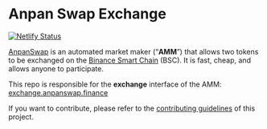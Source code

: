 # Anpan Swap Exchange

[![Netlify Status](https://api.netlify.com/api/v1/badges/c6ef7e73-4a84-410d-83b0-b89326787dff/deploy-status)](https://app.netlify.com/sites/anpanswap/deploys)

[AnpanSwap](https://anpanswap.finance/) is an automated market maker (“**AMM**”) that allows two tokens to be exchanged on the [Binance Smart Chain](https://www.binance.org/en/smartChain) (BSC). It is fast, cheap, and allows anyone to participate.

This repo is responsible for the **exchange** interface of the AMM: [exchange.anpanswap.finance](https://exchange.anpanswap.finance/)

If you want to contribute, please refer to the [contributing guidelines](./CONTRIBUTING.md) of this project.
